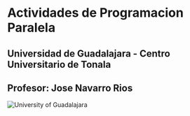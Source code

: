 # Actividades de Programacion Paralela
## Universidad de Guadalajara - Centro Universitario de Tonala
## Profesor: Jose Navarro Rios
![University of Guadalajara](https://upload.wikimedia.org/wikipedia/commons/thumb/5/5f/Escudo_UdeG.svg/1200px-Escudo_UdeG.svg.png)